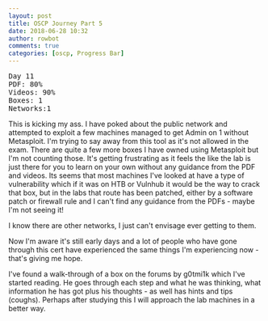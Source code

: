 ```yaml
---
layout: post
title: OSCP Journey Part 5
date: 2018-06-28 10:32
author: rowbot
comments: true
categories: [oscp, Progress Bar]
---
```

<pre class="hljs">Day 11
PDF: 80%
Videos: 90%
Boxes: 1
Networks:1</pre>
This is kicking my ass. I have poked about the public network and attempted to exploit a few machines managed to get Admin on 1 without Metasploit. I'm trying to say away from this tool as it's not allowed in the exam. There are quite a few more boxes I have owned using Metasploit but I'm not counting those. It's getting frustrating as it feels the like the lab is just there for you to learn on your own without any guidance from the PDF and videos. Its seems that most machines I've looked at have a type of vulnerability which if it was on HTB or Vulnhub it would be the way to crack that box, but in the labs that route has been patched, either by a software patch or firewall rule and I can't find any guidance from the PDFs - maybe I'm not seeing it!

I know there are other networks, I just can't envisage ever getting to them.

Now I'm aware it's still early days and a lot of people who have gone through this cert have experienced the same things I'm experiencing now - that's giving me hope.

I've found a walk-through of a box on the forums by g0tmi1k which I've started reading. He goes through each step and what he was thinking, what information he has got plus his thoughts - as well has hints and tips (coughs). Perhaps after studying this I will approach the lab machines in a better way.
